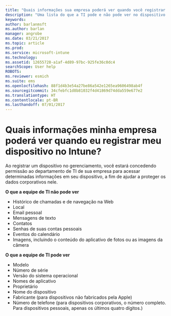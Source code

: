 ```yaml
---
title: "Quais informações sua empresa poderá ver quando você registrar seu dispositivo? | Microsoft Docs"
description: "Uma lista do que a TI pode e não pode ver no dispositivo gerenciado."
keywords: 
author: barlanmsft
ms.author: barlan
manager: angrobe
ms.date: 03/21/2017
ms.topic: article
ms.prod: 
ms.service: microsoft-intune
ms.technology: 
ms.assetid: 12655728-a1af-4d89-97bc-925fe36c0dc4
searchScope: User help
ROBOTS: 
ms.reviewer: esmich
ms.suite: ems
ms.openlocfilehash: 88f1d4b3e54a27be86a542e1265ea9606498ab4f
ms.sourcegitcommit: 34cfebfc1d8b81032f4d41869d74dda559e677e2
ms.translationtype: HT
ms.contentlocale: pt-BR
ms.lasthandoff: 07/01/2017
---
```

# <a name="what-information-can-my-company-see-when-i-enroll-my-device-in-intune"></a>Quais informações minha empresa poderá ver quando eu registrar meu dispositivo no Intune?

Ao registrar um dispositivo no gerenciamento, você estará concedendo permissão ao departamento de TI de sua empresa para acessar determinadas informações em seu dispositivo, a fim de ajudar a proteger os dados corporativos nele.

**O que a equipe de TI não pode ver**

- Histórico de chamadas e de navegação na Web
-   Local
- Email pessoal
- Mensagens de texto
- Contatos
-   Senhas de suas contas pessoais
- Eventos do calendário
- Imagens, incluindo o conteúdo do aplicativo de fotos ou as imagens da câmera

**O que a equipe de TI pode ver**

-   Modelo
-   Número de série
-   Versão do sistema operacional
-   Nomes de aplicativo
-   Proprietário
-   Nome do dispositivo
-   Fabricante (para dispositivos não fabricados pela Apple)
-   Número de telefone (para dispositivos corporativos, o número completo. Para dispositivos pessoais, apenas os últimos quatro dígitos.)
